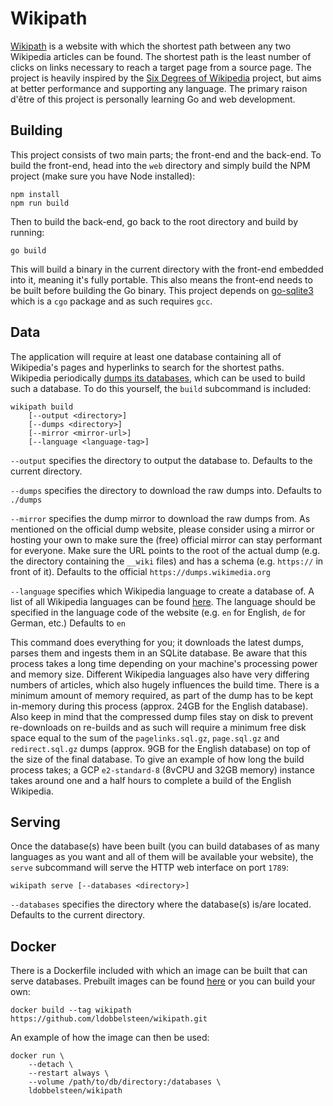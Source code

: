 # Wikipath
[Wikipath](https://wikipath.dobbel.dev) is a website with which the shortest path between any two Wikipedia articles can be found. The shortest path is the least number of clicks on links necessary to reach a target page from a source page. The project is heavily inspired by the [Six Degrees of Wikipedia](https://www.sixdegreesofwikipedia.com) project, but aims at better performance and supporting any language. The primary raison d'être of this project is personally learning Go and web development.

## Building
This project consists of two main parts; the front-end and the back-end. To build the front-end, head into the `web` directory and simply build the NPM project (make sure you have Node installed):

```
npm install
npm run build
```

Then to build the back-end, go back to the root directory and build by running:

```
go build
```

This will build a binary in the current directory with the front-end embedded into it, meaning it's fully portable. This also means the front-end needs to be built before building the Go binary. This project depends on [go-sqlite3](https://github.com/mattn/go-sqlite3) which is a `cgo` package and as such requires `gcc`.

## Data
The application will require at least one database containing all of Wikipedia's pages and hyperlinks to search for the shortest paths. Wikipedia periodically [dumps its databases](https://dumps.wikimedia.org/), which can be used to build such a database. To do this yourself, the `build` subcommand is included:

```
wikipath build
    [--output <directory>]
    [--dumps <directory>]
    [--mirror <mirror-url>]
    [--language <language-tag>]
```

`--output` specifies the directory to output the database to. Defaults to the current directory.

`--dumps` specifies the directory to download the raw dumps into. Defaults to `./dumps`

`--mirror` specifies the dump mirror to download the raw dumps from. As mentioned on the official dump website, please consider using a mirror or hosting your own to make sure the (free) official mirror can stay performant for everyone. Make sure the URL points to the root of the actual dump (e.g. the directory containing the `__wiki` files) and has a schema (e.g. `https://` in front of it). Defaults to the official `https://dumps.wikimedia.org`

`--language` specifies which Wikipedia language to create a database of. A list of all Wikipedia languages can be found [here](https://en.wikipedia.org/wiki/List_of_Wikipedias). The language should be specified in the language code of the website (e.g. `en` for English, `de` for German, etc.) Defaults to `en`

This command does everything for you; it downloads the latest dumps, parses them and ingests them in an SQLite database. Be aware that this process takes a long time depending on your machine's processing power and memory size. Different Wikipedia languages also have very differing numbers of articles, which also hugely influences the build time. There is a minimum amount of memory required, as part of the dump has to be kept in-memory during this process (approx. 24GB for the English database). Also keep in mind that the compressed dump files stay on disk to prevent re-downloads on re-builds and as such will require a minimum free disk space equal to the sum of the `pagelinks.sql.gz`, `page.sql.gz` and `redirect.sql.gz` dumps (approx. 9GB for the English database) on top of the size of the final database. To give an example of how long the build process takes; a GCP `e2-standard-8` (8vCPU and 32GB memory) instance takes around one and a half hours to complete a build of the English Wikipedia.

## Serving
Once the database(s) have been built (you can build databases of as many languages as you want and all of them will be available your website), the `serve` subcommand will serve the HTTP web interface on port `1789`:

```
wikipath serve [--databases <directory>]
```

`--databases` specifies the directory where the database(s) is/are located. Defaults to the current directory.

## Docker
There is a Dockerfile included with which an image can be built that can serve databases. Prebuilt images can be found [here](https://hub.docker.com/r/ldobbelsteen/wikipath) or you can build your own:

```
docker build --tag wikipath https://github.com/ldobbelsteen/wikipath.git
```

An example of how the image can then be used:

```
docker run \
    --detach \
    --restart always \
    --volume /path/to/db/directory:/databases \
    ldobbelsteen/wikipath
```
